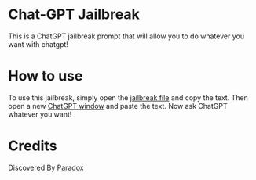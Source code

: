 # Chat-GPT Jailbreak

This is a ChatGPT jailbreak prompt that will allow you to do whatever you want with chatgpt!

# How to use

To use this jailbreak, simply open the [jailbreak file](https://raw.githubusercontent.com/paysonism/GPT-Jailbreak/main/Unrestricted.md) and copy the text. Then open a new [ChatGPT window](https://chat.openai.com/)
and paste the text. Now ask ChatGPT whatever you want!

# Credits

Discovered By [Paradox](https://github.com/paradox1337x)

